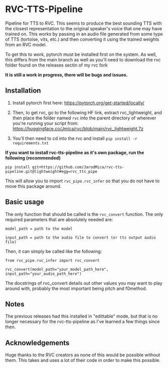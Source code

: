 # RVC-TTS-Pipeline
Pipeline for TTS to RVC.  This seems to produce the best sounding TTS with the closest representation to the original speaker's voice that one may have trained on.  This works by passing in an audio file generated from some type of TTS (tortoise, vits, etc.) and then converting it using the trained weights from an RVC model.  

To get this to work, pytorch must be installed first on the system.  As well, this differs from the main branch as well as you'll need to download the rvc folder found on the releases sectin of my rvc fork

**It is still a work in progress, there will be bugs and issues.**

## Installation

1. Install pytorch first here: https://pytorch.org/get-started/locally/

2. Then, to get rvc, go to the following HF link, extract rvc_lightweight, and then place the folder named ```rvc``` into the parent directory of wherever you're running your script from: https://huggingface.co/Jmica/rvc/blob/main/rvc_lightweight.7z
3. You'll then need to cd into the rvc and install ```pip install -r requirements.txt```

**If you want to install rvc-tts-pipeline as it's own package, run the following (recommended)**

```
pip install git+https://github.com/JarodMica/rvc-tts-pipeline.git@lightweight#egg=rvc_tts_pipe
```

This will allow you to import ```rvc_pipe.rvc_infer``` so that you do not have to move this package around.

## Basic usage
The only function that should be called is the ```rvc_convert``` function.  The only required parameters that are absolutely needed are:

```model_path = path to the model```

```input_path = path to the audio file to convert (or tts output audio file)```

Then, it can simply be called like the following:

```
from rvc_pipe.rvc_infer import rvc_convert

rvc_convert(model_path="your_model_path_here", input_path="your_audio_path_here")
```

The docstrings of rvc_convert details out other values you may want to play around with, probably the most important being pitch and f0method.

## Notes
The previous releases had this installed in "edittable" mode, but that is no longer necessary for the rvc-tts-pipeline as I've learned a few things since then.

## Acknowledgements
Huge thanks to the RVC creators as none of this would be possible without them.  This takes and uses a lot of their code in order to make this possible.
